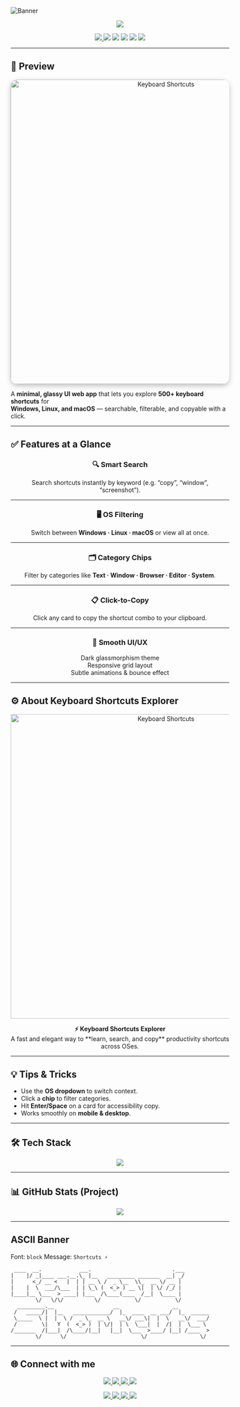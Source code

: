 <!-- Banner -->
![Banner](https://capsule-render.vercel.app/api?type=blur&height=300&color=gradient&text=Keyboard%20Shortcuts&desc=500%2B%20Shortcuts%20%7C%20Search%20%7C%20Filter%20%7C%20Copy&fontAlign=50&fontSize=60&descSize=20&descAlignY=53&descAlign=59&fontAlignY=40&fontColor=FFFFFF)

<p align="center">
  <img src="https://readme-typing-svg.herokuapp.com?font=Fira+Code&size=22&duration=3000&pause=1000&color=FFD700&center=true&vCenter=true&width=700&lines=Master+500%2B+Keyboard+Shortcuts;Windows+%7C+Linux+%7C+macOS;Search+by+OS%2C+Category%2C+Keyword;Click+to+Copy+Shortcut+✨" />
</p>

<p align="center">
  <a href="https://bismay-exe.github.io/Keyboard-Shortcuts/">
    <img src="https://img.shields.io/badge/🌐%20Live%20Website-Keyboard%20Shortcuts-FFD700?style=for-the-badge&logo=code&logoColor=white" />
  </a>
  <img src="https://img.shields.io/badge/HTML-5-orange?style=for-the-badge&logo=html5&logoColor=white" />
  <img src="https://img.shields.io/badge/CSS-3-blue?style=for-the-badge&logo=css3&logoColor=white" />
  <img src="https://img.shields.io/badge/JavaScript-ES6-yellow?style=for-the-badge&logo=javascript&logoColor=black" />
  <img src="https://img.shields.io/badge/Open%20Source-💡-green?style=for-the-badge&logo=github&logoColor=white" />
  <img src="https://img.shields.io/badge/License-MIT-blueviolet?style=for-the-badge" />
</p>

---

## 📸 Preview

<p align="center">
  <img src="assets/preview.png" alt="Keyboard Shortcuts" width="700px" style="border-radius:15px;box-shadow:0 4px 12px rgba(0,0,0,0.25);" />
</p>

A **minimal, glassy UI web app** that lets you explore **500+ keyboard shortcuts** for  
**Windows, Linux, and macOS** — searchable, filterable, and copyable with a click.

---

## ✅ Features at a Glance

<div align="center">

### 🔍 Smart Search  
Search shortcuts instantly by keyword (e.g. “copy”, “window”, “screenshot”).

---

### 🖥️ OS Filtering  
Switch between **Windows · Linux · macOS** or view all at once.

---

### 🗂️ Category Chips  
Filter by categories like **Text · Window · Browser · Editor · System**.

---

### 📋 Click-to-Copy  
Click any card to copy the shortcut combo to your clipboard.

---

### 🎨 Smooth UI/UX  
Dark glassmorphism theme  
Responsive grid layout  
Subtle animations & bounce effect

</div>

---

## ⚙️ About Keyboard Shortcuts Explorer

<p align="center">
  <a href="https://bismay-exe.github.io/Keyboard-Shortcuts/">
    <img src="assets/preview_banner.png" width="700px" alt="Keyboard Shortcuts" />
  </a>
</p>

<p align="center">
  <b>⚡ Keyboard Shortcuts Explorer</b><br>
  A fast and elegant way to **learn, search, and copy** productivity shortcuts across OSes.
</p>

---

## 💡 Tips & Tricks

- Use the **OS dropdown** to switch context.  
- Click a **chip** to filter categories.  
- Hit **Enter/Space** on a card for accessibility copy.  
- Works smoothly on **mobile & desktop**.  

---

## 🛠️ Tech Stack  

<p align="center">
  <img src="https://skillicons.dev/icons?i=html,css,js&theme=dark" />
</p>

---

## 📊 GitHub Stats (Project)

<p align="center">
  <img src="https://github-readme-stats.vercel.app/api/pin/?username=Bismay-exe&repo=Keyboard-Shortcuts&theme=transparent&bg_color=30,000000,434343&title_color=FFD700&text_color=FFFFFF&icon_color=FFD700&hide_border=true" />
</p>

---

## ASCII Banner

<!--ascii-start-->
Font: `block`
Message: `Shortcuts ⚡`
```text
 ____  __.            ___.                          .___        
|    |/ _|____ ___.__.\_ |__   _________ _______  __| _/        
|      <_/ __ <   |  | | __ \ /  _ \__  \\_  __ \/ __ |         
|    |  \  ___/\___  | | \_\ (  <_> ) __ \|  | \/ /_/ |         
|____|__ \___  > ____| |___  /\____(____  /__|  \____ |         
        \/   \/\/          \/           \/           \/         
  _________.__                   __                 __          
 /   _____/|  |__   ____________/  |_  ____  __ ___/  |_  ______
 \_____  \ |  |  \ /  _ \_  __ \   __\/ ___\|  |  \   __\/  ___/
 /        \|   Y  (  <_> )  | \/|  | \  \___|  |  /|  |  \___ \ 
/_______  /|___|  /\____/|__|   |__|  \___  >____/ |__| /____  >
        \/      \/                        \/                 \/ 
```
<!--ascii-end-->

---

## 🌐 Connect with me

<p align="center">
  <a href="https://github.com/Bismay-exe" target="_blank">
    <img src="https://img.shields.io/badge/GitHub-Profile-FFD700?style=for-the-badge&logo=github&logoColor=black&labelColor=1a1a1a" />
  </a>

  <a href="https://instagram.com/bismay.exe" target="_blank">
    <img src="https://img.shields.io/badge/Instagram-Follow-E4405F?style=for-the-badge&logo=instagram&logoColor=white&labelColor=1a1a1a" />
  </a>

  <a href="https://t.me/bismay_exe" target="_blank">
    <img src="https://img.shields.io/badge/Telegram-Chat-0088CC?style=for-the-badge&logo=telegram&logoColor=white&labelColor=1a1a1a" />
  </a>

  <a href="https://discord.com" target="_blank">
    <img src="https://img.shields.io/badge/Discord-Join-5865F2?style=for-the-badge&logo=discord&logoColor=white&labelColor=1a1a1a" />
  </a>
</p>

<p align="center">
  <a href="https://youtube.com" target="_blank">
    <img src="https://img.shields.io/badge/YouTube-Subscribe-FF0000?style=for-the-badge&logo=youtube&logoColor=white&labelColor=1a1a1a" />
  </a>

  <a href="https://linkedin.com" target="_blank">
    <img src="https://img.shields.io/badge/LinkedIn-Connect-0A66C2?style=for-the-badge&logo=linkedin&logoColor=white&labelColor=1a1a1a" />
  </a>

  <a href="https://threads.net/@bismay.exe" target="_blank">
    <img src="https://img.shields.io/badge/Threads-Follow-000000?style=for-the-badge&logo=threads&logoColor=white&labelColor=1a1a1a" />
  </a>

  <a href="https://t.me/BismaysInventory" target="_blank">
    <img src="https://img.shields.io/badge/Telegram-Group-32CD32?style=for-the-badge&logo=telegram&logoColor=white&labelColor=1a1a1a" />
  </a>
</p>
